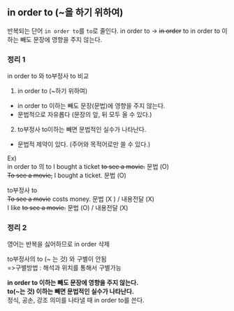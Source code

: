 ## in order to (~을 하기 위하여)

반복되는 단어 `in order to`를 `to`로 줄인다.
in order to   ->   ~~in order~~ to 
in order to 이하는 빼도 문장에 영향을 주지 않는다.

### 정리 1  
in order to 와 to부정사 to 비교

1) in order to (~하기 위하여)  
- in order to 이하는 빼도 문장(문법)에 영향을 주지 않는다.  
- 문법적으로 자유롭다 (문장의 앞, 뒤 모두 올 수 있다.) 

2) to부정사 to이하는 빼면 문법적인 실수가 나타난다.  
- 문법적 제약이 있다. (주어와 목적어로만 쓸 수 있다.)

Ex)  
in order to 의 to
I bought a ticket ~~to see a movie.~~ 문법 (O)  
~~To see a movie,~~ I bought a ticket. 문법 (O)

to부정사 to  
~~To see a movie~~ costs money. 문법 (X ) / 내용전달 (X)  
I like ~~to see a movie.~~   문법 (O) / 내용전달 (X)

### 정리 2  
영어는 반복을 싫어하므로 in order 삭제

to부정사의 to (~ 는 것) 와 구별이 안됨  
=>구별방법 : 해석과 위치를 통해서 구별가능

**in order to 이하는 빼도 문장에 영향을 주지 않는다.**  
**to(~는 것) 이하는 빼면 문법적인 실수가 나타난다.**  
정식, 공손, 강조 의미를 나타낼 때 in order to를 쓴다.
